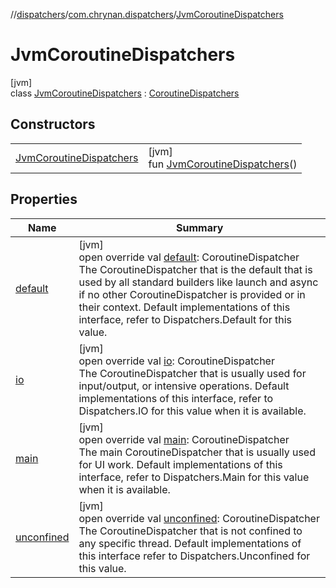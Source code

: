 //[dispatchers](../../../index.md)/[com.chrynan.dispatchers](../index.md)/[JvmCoroutineDispatchers](index.md)

# JvmCoroutineDispatchers

[jvm]\
class [JvmCoroutineDispatchers](index.md) : [CoroutineDispatchers](../../../../dispatchers/dispatchers/com.chrynan.dispatchers/-coroutine-dispatchers/index.md)

## Constructors

| | |
|---|---|
| [JvmCoroutineDispatchers](-jvm-coroutine-dispatchers.md) | [jvm]<br>fun [JvmCoroutineDispatchers](-jvm-coroutine-dispatchers.md)() |

## Properties

| Name | Summary |
|---|---|
| [default](default.md) | [jvm]<br>open override val [default](default.md): CoroutineDispatcher<br>The CoroutineDispatcher that is the default that is used by all standard builders like launch and async if no other CoroutineDispatcher is provided or in their context. Default implementations of this interface, refer to Dispatchers.Default for this value. |
| [io](io.md) | [jvm]<br>open override val [io](io.md): CoroutineDispatcher<br>The CoroutineDispatcher that is usually used for input/output, or intensive operations. Default implementations of this interface, refer to Dispatchers.IO for this value when it is available. |
| [main](main.md) | [jvm]<br>open override val [main](main.md): CoroutineDispatcher<br>The main CoroutineDispatcher that is usually used for UI work. Default implementations of this interface, refer to Dispatchers.Main for this value when it is available. |
| [unconfined](unconfined.md) | [jvm]<br>open override val [unconfined](unconfined.md): CoroutineDispatcher<br>The CoroutineDispatcher that is not confined to any specific thread. Default implementations of this interface refer to Dispatchers.Unconfined for this value. |
